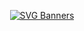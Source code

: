 <div align='center'>

[![SVG Banners](https://svg-banners.vercel.app/api?type=typeWriter&text1=Hi%20👋%20I'm%20Samuel%20Barnes%20Welcome%20to%20my%page.&width=1000&height=150)](https://github.com/Akshay090/svg-banners)
</div>
